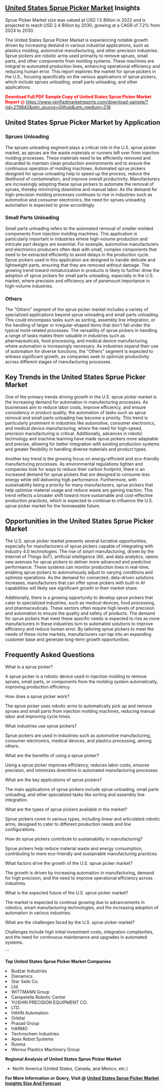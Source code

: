 <h2><a href="https://www.verifiedmarketreports.com/download-sample/?rid=279842&amp;utm_source=Github&amp;utm_medium=218" target="_blank">United States Sprue Picker Market</a> Insights</h2><p>Sprue Picker Market size was valued at USD 1.5 Billion in 2022 and is projected to reach USD 2.4 Billion by 2030, growing at a CAGR of 7.2% from 2024 to 2030.</p><p> <p>The United States Sprue Picker Market is experiencing notable growth driven by increasing demand in various industrial applications, such as plastics molding, automotive manufacturing, and other precision industries. Sprue pickers are robotic arms used primarily to remove sprues, small parts, and other components from molding systems. These machines are integral to automated production lines, enhancing operational efficiency and reducing human error. This report explores the market for sprue pickers in the U.S., focusing specifically on the various applications of sprue pickers, which include sprues unloading, small parts unloading, and other applications. <p><span class=""><span style="color: #ff0000;"><strong>Download Full PDF Sample Copy of United States Sprue Picker Market Report</strong> @ </span><a href="https://www.verifiedmarketreports.com/download-sample/?rid=279842&amp;utm_source=Github&amp;utm_medium=218" target="_blank">https://www.verifiedmarketreports.com/download-sample/?rid=279842&amp;utm_source=Github&amp;utm_medium=218</a></span></p></p> <h2>United States Sprue Picker Market by Application</h2> <h3>Sprues Unloading</h3> <p>The sprues unloading segment plays a critical role in the U.S. sprue picker market, as sprues are the waste materials or runners left over from injection molding processes. These materials need to be efficiently removed and discarded to maintain clean production environments and to ensure the continuous operation of molding machines. Automated sprue pickers designed for sprue unloading help to speed up the process, reduce the likelihood of contamination, and improve overall productivity. Manufacturers are increasingly adopting these sprue pickers to automate the removal of sprues, thereby minimizing downtime and manual labor. As the demand for high-precision molding processes continues to rise in industries such as automotive and consumer electronics, the need for sprues unloading automation is expected to grow accordingly.</p> <h3>Small Parts Unloading</h3> <p>Small parts unloading refers to the automated removal of smaller molded components from injection molding machines. This application is particularly important in industries where high-volume production and intricate part designs are essential. For example, automotive manufacturers and electronics producers often deal with small, complex components that need to be extracted efficiently to avoid delays in the production cycle. Sprue pickers used in this application are designed to handle delicate and lightweight parts, ensuring that they are removed without damage. The growing trend toward miniaturization in products is likely to further drive the adoption of sprue pickers for small parts unloading, especially in the U.S. market, where precision and efficiency are of paramount importance in high-volume industries.</p> <h3>Others</h3> <p>The "Others" segment of the sprue picker market includes a variety of specialized applications beyond sprue unloading and small parts unloading. This could encompass tasks such as sorting, assembly line integration, or the handling of larger or irregular-shaped items that don't fall under the typical mold-related processes. The versatility of sprue pickers in handling a range of tasks makes them valuable in industries such as pharmaceuticals, food processing, and medical device manufacturing, where automation is increasingly necessary. As industries expand their use of automation for diverse functions, the "Others" segment is expected to witness significant growth, as companies seek to optimize productivity across different stages of manufacturing processes.</p> <h2>Key Trends in the United States Sprue Picker Market</h2> <p>One of the primary trends driving growth in the U.S. sprue picker market is the increasing demand for automation in manufacturing processes. As businesses aim to reduce labor costs, improve efficiency, and ensure consistency in product quality, the automation of tasks such as sprue removal and small parts unloading has become a priority. This trend is particularly prominent in industries like automotive, consumer electronics, and medical device manufacturing, where the need for high-speed, precision manufacturing is critical. Additionally, advances in robotic technology and machine learning have made sprue pickers more adaptable and precise, allowing for better integration with existing production systems and greater flexibility in handling diverse materials and product types.</p> <p>Another key trend is the growing focus on energy-efficient and eco-friendly manufacturing processes. As environmental regulations tighten and companies look for ways to reduce their carbon footprint, there is an increased demand for sprue pickers that are designed to consume less energy while still delivering high performance. Furthermore, with sustainability being a priority for many manufacturers, sprue pickers that help optimize material usage and reduce waste are gaining traction. This trend reflects a broader shift toward more sustainable and cost-effective production practices, which is expected to continue to influence the U.S. sprue picker market for the foreseeable future.</p> <h2>Opportunities in the United States Sprue Picker Market</h2> <p>The U.S. sprue picker market presents several lucrative opportunities, especially for manufacturers of sprue pickers capable of integrating with Industry 4.0 technologies. The rise of smart manufacturing, driven by the Internet of Things (IoT), artificial intelligence (AI), and data analytics, opens new avenues for sprue pickers to deliver more advanced and predictive performance. These systems can monitor production lines in real-time, enabling sprue pickers to autonomously adjust to varying conditions and optimize operations. As the demand for connected, data-driven solutions increases, manufacturers that can offer sprue pickers with built-in AI capabilities will likely see significant growth in their market share.</p> <p>Additionally, there is a growing opportunity to develop sprue pickers that cater to specialized industries, such as medical devices, food processing, and pharmaceuticals. These sectors often require high levels of precision and automation to ensure the quality and safety of products. The demand for sprue pickers that meet these specific needs is expected to rise as more manufacturers in these industries turn to automated solutions to improve efficiency and reduce human error. By tailoring sprue pickers to meet the needs of these niche markets, manufacturers can tap into an expanding customer base and generate long-term growth opportunities.</p> <h2>Frequently Asked Questions</h2> <p>What is a sprue picker?</p> <p>A sprue picker is a robotic device used in injection molding to remove sprues, small parts, or components from the molding system automatically, improving production efficiency.</p> <p>How does a sprue picker work?</p> <p>The sprue picker uses robotic arms to automatically pick up and remove sprues and small parts from injection molding machines, reducing manual labor and improving cycle times.</p> <p>What industries use sprue pickers?</p> <p>Sprue pickers are used in industries such as automotive manufacturing, consumer electronics, medical devices, and plastics processing, among others.</p> <p>What are the benefits of using a sprue picker?</p> <p>Using a sprue picker improves efficiency, reduces labor costs, ensures precision, and minimizes downtime in automated manufacturing processes.</p> <p>What are the key applications of sprue pickers?</p> <p>The main applications of sprue pickers include sprue unloading, small parts unloading, and other specialized tasks like sorting and assembly line integration.</p> <p>What are the types of sprue pickers available in the market?</p> <p>Sprue pickers come in various types, including linear and articulated robotic arms, designed to cater to different production needs and line configurations.</p> <p>How do sprue pickers contribute to sustainability in manufacturing?</p> <p>Sprue pickers help reduce material waste and energy consumption, contributing to more eco-friendly and sustainable manufacturing practices.</p> <p>What factors drive the growth of the U.S. sprue picker market?</p> <p>The growth is driven by increasing automation in manufacturing, demand for high precision, and the need to improve operational efficiency across industries.</p> <p>What is the expected future of the U.S. sprue picker market?</p> <p>The market is expected to continue growing due to advancements in robotics, smart manufacturing technologies, and the increasing adoption of automation in various industries.</p> <p>What are the challenges faced by the U.S. sprue picker market?</p> <p>Challenges include high initial investment costs, integration complexities, and the need for continuous maintenance and upgrades in automated systems.</p> ```</p><p><strong>Top United States Sprue Picker Market Companies</strong></p><div data-test-id=""><p><li>Budzar Industries</li><li> Dienamics</li><li> Star Seiki Co.</li><li> Ltd.</li><li> WITTMANN Group</li><li> Campetella Robotic Center</li><li> YUSHIN PRECISION EQUIPMENT CO.</li><li> LTD.</li><li> HAHN Automation</li><li> Orbital</li><li> Prasad Group</li><li> HARMO</li><li> Technochem Industries</li><li> Apex Robot Systems</li><li> Runma</li><li> Wensui Plastics Machinery Group</li></p><div><strong>Regional Analysis of&nbsp;United States Sprue Picker Market</strong></div><ul><li dir="ltr"><p dir="ltr">North America&nbsp;(United States, Canada, and Mexico, etc.)</p></li></ul><p><strong>For More Information or Query, Visit @&nbsp;</strong><strong><a href="https://www.verifiedmarketreports.com/product/sprue-picker-market/?utm_source=Github&amp;utm_medium=218" target="_blank">United States Sprue Picker Market Insights Size And Forecast</a></strong></p></div>
